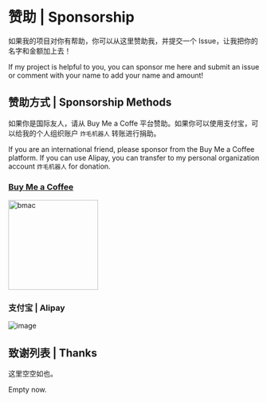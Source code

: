# 赞助 | Sponsorship

如果我的项目对你有帮助，你可以从这里赞助我，并提交一个 Issue，让我把你的名字和金额加上去！

If my project is helpful to you, you can sponsor me here and submit an issue or comment with your name to add your name and amount!

## 赞助方式 | Sponsorship Methods

如果你是国际友人，请从 Buy Me a Coffe 平台赞助。如果你可以使用支付宝，可以给我的个人组织账户 `炸毛机器人` 转账进行捐助。

If you are an international friend, please sponsor from the Buy Me a Coffee platform. 
If you can use Alipay, you can transfer to my personal organization account `炸毛机器人` for donation.

### [Buy Me a Coffee](https://www.buymeacoffee.com/crazywhalecc)

<img src="https://github.com/crazywhalecc/crazywhalecc/assets/20330940/b3bfbed7-2fee-404d-a365-56a12fb5a64d" width = "180" height = "180" alt="bmac"><br>

### 支付宝 | Alipay

![image](https://github.com/crazywhalecc/crazywhalecc/assets/20330940/bb8e9596-611a-481d-b50a-26bfdf674d4a)

## 致谢列表 | Thanks

这里空空如也。

Empty now.
